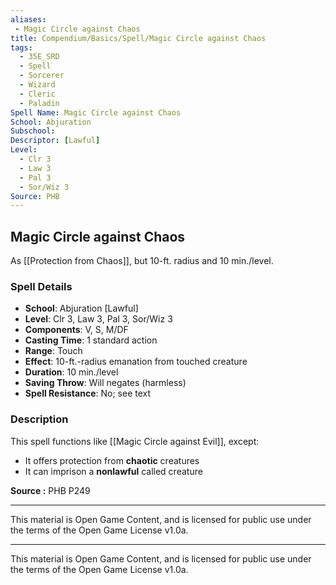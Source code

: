 ```yaml
---
aliases:
 - Magic Circle against Chaos
title: Compendium/Basics/Spell/Magic Circle against Chaos
tags:  
  - 35E_SRD  
  - Spell  
  - Sorcerer  
  - Wizard  
  - Cleric  
  - Paladin  
Spell Name: Magic Circle against Chaos
School: Abjuration
Subschool: 
Descriptor: [Lawful]
Level:  
  - Clr 3  
  - Law 3  
  - Pal 3  
  - Sor/Wiz 3  
Source: PHB
---
```


## Magic Circle against Chaos

As [[Protection from Chaos]], but 10-ft. radius and 10 min./level.

### Spell Details

- **School**: Abjuration [Lawful]  
- **Level**: Clr 3, Law 3, Pal 3, Sor/Wiz 3  
- **Components**: V, S, M/DF  
- **Casting Time**: 1 standard action  
- **Range**: Touch  
- **Effect**: 10-ft.-radius emanation from touched creature  
- **Duration**: 10 min./level  
- **Saving Throw**: Will negates (harmless)  
- **Spell Resistance**: No; see text  

### Description

This spell functions like [[Magic Circle against Evil]], except:

- It offers protection from **chaotic** creatures  
- It can imprison a **nonlawful** called creature  


**Source :** PHB P249

---

This material is Open Game Content, and is licensed for public use under  
the terms of the Open Game License v1.0a.

---

This material is Open Game Content, and is licensed for public use under the terms of the Open Game License v1.0a.
